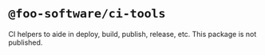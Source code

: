 # `@foo-software/ci-tools`

CI helpers to aide in deploy, build, publish, release, etc. This package is not published.
